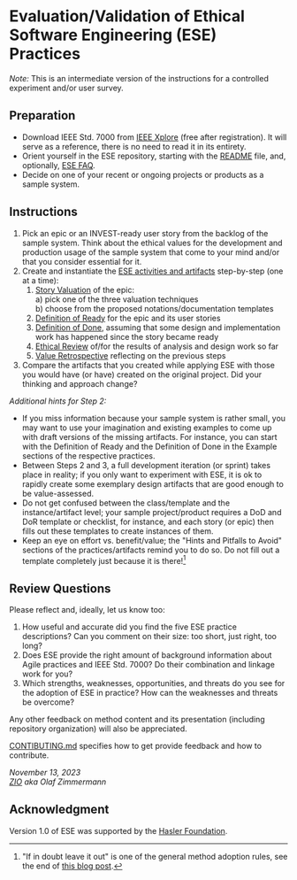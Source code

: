 # Evaluation/Validation of Ethical Software Engineering (ESE) Practices

*Note:* This is an intermediate version of the instructions for a controlled experiment and/or user survey.

## Preparation

* Download IEEE Std. 7000 from [IEEE Xplore](https://ieeexplore.ieee.org/document/9536679) (free after registration). It will serve as a reference, there is no need to read it in its entirety.
* Orient yourself in the ESE repository, starting with the [README](/README.md) file, and, optionally, [ESE FAQ](/ESE-FAQ.md).
* Decide on one of your recent or ongoing projects or products as a sample system.


## Instructions

1. Pick an epic or an INVEST-ready user story from the backlog of the sample system. Think about the ethical values for the development and production usage of the sample system that come to your mind and/or that you consider essential for it.   
2. Create and instantiate the [ESE activities and artifacts](/practices/README.md) step-by-step (one at a time):
    1. [Story Valuation](/practices/ESE-StoryValuation.md) of the epic:  
        a) pick one of the three valuation techniques  
        b) choose from the proposed notations/documentation templates  
    2. [Definition of Ready](/practices/ESE-DefinitionOfReady.md) for the epic and its user stories
    3. [Definition of Done](/practices/ESE-DefinitionOfDone.md), assuming that some design and implementation work has happened since the story became ready
    4. [Ethical Review](/practices/ESE-EthicalReview.md) of/for the results of analysis and design work so far
    5. [Value Retrospective](/practices/ESE-ValueRetrospective.md) reflecting on the previous steps 
3. Compare the artifacts that you created while applying ESE with those you would have (or have) created on the original project. Did your thinking and approach change?

*Additional hints for Step 2:* 

* If you miss information because your sample system is rather small, you may want to use your imagination and existing examples to come up with draft versions of the missing artifacts. For instance, you can start with the Definition of Ready and the Definition of Done in the Example sections of the respective practices. 
* Between Steps 2 and 3, a full development iteration (or sprint) takes place in reality; if you only want to experiment with ESE, it is ok to rapidly create some exemplary design artifacts that are good enough to be value-assessed. 
* Do not get confused between the class/template and the instance/artifact level; your sample project/product requires a DoD and DoR template or checklist, for instance, and each story (or epic) then fills out these templates to create instances of them. 
* Keep an eye on effort vs. benefit/value; the "Hints and Pitfalls to Avoid" sections of the practices/artifacts remind you to do so. Do not fill out a template completely just because it is there![^1]

[^1]: "If in doubt leave it out" is one of the general method adoption rules, see the end of [this blog post](https://ozimmer.ch/practices/2023/02/07/DesignPracticeRepositoryVersion14.html).


## Review Questions 

Please reflect and, ideally, let us know too: 

1. How useful and accurate did you find the five ESE practice descriptions? Can you comment on their size: too short, just right, too long?
2. Does ESE provide the right amount of background information about Agile practices and IEEE Std. 7000? Do their combination and linkage work for you? 
3. Which strengths, weaknesses, opportunities, and threats do you see for the adoption of ESE in practice? How can the weaknesses and threats be overcome? 

Any other feedback on method content and its presentation (including repository organization) will also be appreciated. 

[CONTIBUTING.md](/contributing/) specifies how to get provide feedback and how to contribute.

*November 13, 2023*  
*[ZIO](https://medium.com/olzzio) aka Olaf Zimmermann*


## Acknowledgment

Version 1.0 of ESE was supported by the [Hasler Foundation](https://haslerstiftung.ch/en/welcome-to-the-hasler-foundation/).
